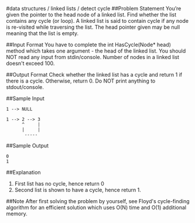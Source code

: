 #data structures / linked lists / detect cycle
##Problem Statement
You’re given the pointer to the head node of a linked list. Find whether the list contains any cycle (or loop). A linked list is said to contain cycle if any node is re-visited while traversing the list. The head pointer given may be null meaning that the list is empty.

##Input Format 
You have to complete the int HasCycle(Node* head) method which takes one argument - the head of the linked list. You should NOT read any input from stdin/console. Number of nodes in a linked list doesn't exceed 100.

##Output Format 
Check whether the linked list has a cycle and return 1 if there is a cycle. Otherwise, return 0. Do NOT print anything to stdout/console.

##Sample Input
```
1 --> NULL

1 --> 2 --> 3
      ^     |
      |     |
       -----
```
                           
##Sample Output
```
0
1
```

##Explanation 
1. First list has no cycle, hence return 0 
2. Second list is shown to have a cycle, hence return 1.

##Note 
After first solving the problem by yourself, see Floyd's cycle-finding algorithm for an efficient solution which uses O(N) time and O(1) additional memory.
